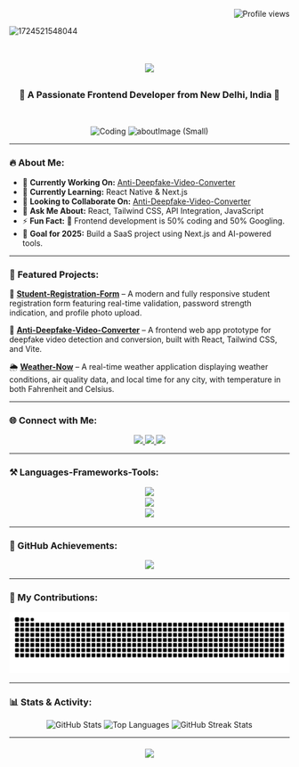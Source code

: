 <p align="right">
  <img src="https://komarev.com/ghpvc/?username=kumarsuraj345678&label=Profile%20views&color=0e75b6&style=flat" alt="Profile views" />
</p>

![1724521548044](https://github.com/user-attachments/assets/af7d2578-47c0-47b3-af9e-eb15e6d48e89)

  <h1 align="center">
    <img src="https://readme-typing-svg.herokuapp.com/?font=Righteous&size=35&center=true&vCenter=true&width=500&height=70&duration=4000&lines=Hi+There!+👋;+I'm+Suraj+Kumar!;" />
  </h1>


<h3 align="center">🚀 A Passionate Frontend Developer from New Delhi, India 🚀</h3>

<br/>

<div align="center">
  
![Coding](https://media.giphy.com/media/VTtANKl0beDFQRLDTh/giphy.gif)
![aboutImage (Small)](https://github.com/user-attachments/assets/b3c651d7-8ca6-4537-81b8-8e262077e310)

</div>


---

### 🔥 About Me:

- 🔭 **Currently Working On:** [Anti-Deepfake-Video-Converter](https://github.com/kumarsuraj345678/Anti-Deepfake-Video-Converter)
- 🌱 **Currently Learning:** React Native & Next.js
- 👯 **Looking to Collaborate On:** [Anti-Deepfake-Video-Converter](https://github.com/kumarsuraj345678/Anti-Deepfake-Video-Converter)
- 💬 **Ask Me About:** React, Tailwind CSS, API Integration, JavaScript
- ⚡ **Fun Fact:** 🚀 Frontend development is 50% coding and 50% Googling.
- 🎯 **Goal for 2025:** Build a SaaS project using Next.js and AI-powered tools.

---

### 📌 **Featured Projects:**  

📝 **[Student-Registration-Form](https://github.com/kumarsuraj345678/Student-Registration-Form)** – A modern and fully responsive student registration form featuring real-time validation, password strength indication, and profile photo upload.  

🚀 **[Anti-Deepfake-Video-Converter](https://github.com/kumarsuraj345678/Anti-Deepfake-Video-Converter)** – A frontend web app prototype for deepfake video detection and conversion, built with React, Tailwind CSS, and Vite.  

🌦️ **[Weather-Now](https://github.com/kumarsuraj345678/Weather-Now)** – A real-time weather application displaying weather conditions, air quality data, and local time for any city, with temperature in both Fahrenheit and Celsius.  

---

### 🌐 Connect with Me:
 
<p align="center"> 
  <a href="mailto:kumarsuraj345678@gmail.com">
    <img src="https://img.shields.io/badge/Gmail-333333?style=for-the-badge&logo=gmail&logoColor=red" />
  </a>
  <a href="https://linkedin.com/in/kumarsuraj345678" target="_blank">
    <img src="https://img.shields.io/badge/LinkedIn-0077B5?style=for-the-badge&logo=linkedin&logoColor=white" target="_blank" />
  </a>
  <a href="https://kumarsuraj345678.netlify.app/" target="_blank">
     <img src="https://img.shields.io/badge/Portfolio-FF5722?style=for-the-badge&logo=todoist&logoColor=white" target="_blank" /> 
  </a>
</p>

---

### ⚒️ Languages-Frameworks-Tools:
<p align="center">
    <img src="https://skillicons.dev/icons?i=html,css,js,sass" /><br/>
    <img src="https://skillicons.dev/icons?i=react,redux,bootstrap,tailwind,materialui,nextjs" /><br/>
    <img src="https://skillicons.dev/icons?i=npm,babel,figma,vite,netlify,vscode,git,github" />
</p>

---

### 🚀 GitHub Achievements:
<p align="center">
    <img src="https://github-profile-trophy.vercel.app/?username=kumarsuraj345678&theme=onedark&no-frame=true&margin-w=15&row=1&column=6" />
</p>

---

### 🐍 My Contributions:
<p align="center">
  <img alt="snake eating my contributions" src="https://raw.githubusercontent.com/kumarsuraj345678/kumarsuraj345678/output/github-contribution-grid-snake.svg" />
</p>

---

### 📊 Stats & Activity:
<div align="center">
  <img height="180em" src="https://github-readme-stats.vercel.app/api?username=kumarsuraj345678&theme=default&show_icons=true&hide_border=true&count_private=true" alt="GitHub Stats" />
  
  <img height="180em" src="https://github-readme-stats.vercel.app/api/top-langs/?username=kumarsuraj345678&layout=compact&hide=jupyter%20notebook&theme=default" alt="Top Languages" />
  
  <img height="180em" src="https://streak-stats.demolab.com?user=kumarsuraj345678&theme=default&hide_border=true" alt="GitHub Streak Stats" />
</div>



---

<h4 align="center">
    <img src="https://readme-typing-svg.herokuapp.com/?font=Righteous&size=35&center=true&vCenter=true&width=500&height=70&duration=4000&lines=⭐️+Inspired+by+great+projects?;Let's+connect+and+collaborate!" />
</h4>


